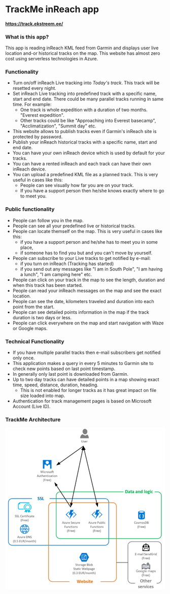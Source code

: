 # TrackMe inReach app
#### https://track.ekstreem.ee/
### What is this app?  
This app is reading inReach KML feed from Garmin and displays user live location and-or historical tracks on the map.
This website has almost zero cost using serverless technologies in Azure.
### Functionality
* Turn on/off inReach Live tracking into *Today's track*. This track will be resetted every night.
* Set inReach Live tracking into predefined track with a specific name, start and end date. There could be many parallel tracks running in same time. For example:
  * One track is whole expedition with a duration of two months. "Everest expedition".
  * Other tracks could be like "Approaching into Everest basecamp", "Acclimatization", "Summit day" etc.
* This website allows to publish tracks even if Garmin's inReach site is protected by password.
* Publish your inReach historical tracks with a specific name, start and end date.
* You can have your own inReach device which is used by default for your tracks.
* You can have a rented inReach and each track can have their own inReach device.
* You can upload a predefined KML file as a planned track. This is very useful in cases like this:
  * People can see visually how far you are on your track.
  * If you have a support person then he/she knows exactly where to go to meet you.
### Public functionality
* People can follow you in the map.
* People can see all your predefined live or historical tracks. 
* People can locate themself on the map. This is very useful in cases like this: 
  * if you have a support person and he/she has to meet you in some place,
  * if someone has to find you but and you can't move by yourself.
* People can subscribe to your Live tracks to get notified by e-mail:
  * if you turn on inReach (Tracking has started)
  * if you send out any messages like "I am in South Pole", "I am having a lunch", "I am camping here" etc.
* People can click on your track in the map to see the length, duration and when this track has been started.
* People can read your inReach messages on the map and see the exact location.
* People can see the date, kilometers traveled and duration into each point from the start.
* People can see detailed points information in the map if the track duration is two days or less.
* People can click everywhere on the map and start navigation with Waze or Google maps.
### Technical Functionality
* If you have multiple parallel tracks then e-mail subscribers get notified only once.
* This application makes a query in every 5 minutes to Garmin site to check new points based on last point timestamp.
* In generally only last point is downloaded from Garmin.
* Up to two day tracks can have detailed points in a map showing exact time, speed, distance, duration, heading.
  * This is not enabled for longer tracks as it has great impact on file size loaded into map.
* Authentication for track management pages is based on Microsoft Account (Live ID).
### TrackMe Architecture

![Track Me Web Site](TrackMeWebSite.png)




